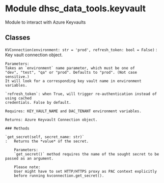Module dhsc_data_tools.keyvault
===============================
Module to interact with Azure Keyvaults

Classes
-------

`KVConnection(environment: str = 'prod', refresh_token: bool = False)`
:   Key vault connection object.
    
    Parameters:
    Takes an `environment` name parameter, which must be one of
    "dev", "test", "qa" or "prod". Defaults to "prod". (Not case sensitive.)
    It will look for a corresponding key vault name in environment variables.
    
    `refresh_token`: when True, will trigger re-authentication instead of using cached
    credentials. False by default.
    
    Requires: KEY_VAULT_NAME and DAC_TENANT environment variables.
    
    Returns: Azure Keyvault Connection object.

    ### Methods

    `get_secret(self, secret_name: str)`
    :   Returns the *value* of the secret.
        
        Parameters:
        `get_secret()` method requires the name of the sought secret to be passed as an argument.
        
        Please note:
        User might have to set HTTP/HTTPS proxy as PAC context explicitly
        before running kvconnection.get_secret().